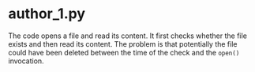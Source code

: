 # author_1.py

The code opens a file and read its content.
It first checks whether the file exists and then read its content. 
The problem is that potentially the file could have been deleted between the time of the check and the `open()` invocation.



